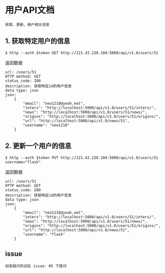用户API文档
===

    获取、更新、用户相关信息

## 1. 获取特定用户的信息

    $ http --auth $token GET http://121.43.230.104:5000/api/v1.0/users/51

返回数据

    url: /users/51
    HTTP method: GET
    status_code: 200
    description: 获取特定id的用户信息
    data type: json
    json:
        {
            "email": "neo1218@yeah.net",
            "inters": "http://localhost:5000/api/v1.0/users/51/inters/",
            "news": "http://localhost:5000/api/v1.0/users/51/news/",
            "origins": "http://localhost:5000/api/v1.0/users/51/origins/",
            "url": "http://localhost:5000/api/v1.0/news/51",
            "username": "neo1218"
        }


## 2. 更新一个用户的信息

    $ http --auth $token PUT http://121.43.230.104:5000/api/v1.0/users/51 username="flask"

返回数据

    url: /users/51
    HTTP method: GET
    status_code: 200
    description: 获取特定id的用户信息
    data type: json
    json:
        {
            "email": "neo1218@yeah.net",
            "inters": "http://localhost:5000/api/v1.0/users/51/inters/",
            "news": "http://localhost:5000/api/v1.0/users/51/news/",
            "origins": "http://localhost:5000/api/v1.0/users/51/origins/",
            "url": "http://localhost:5000/api/v1.0/news/51",
            "username": "flask"
        }

## issue

    如有疑问欢迎在 issue: #5 下提问

